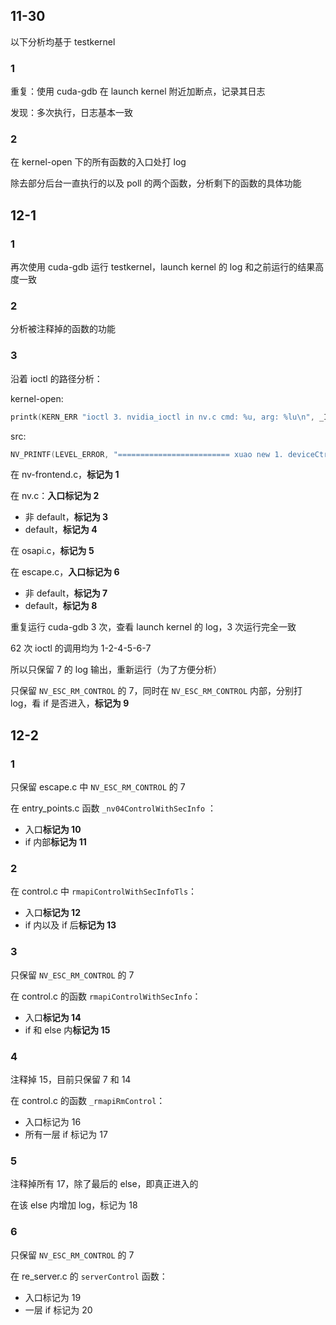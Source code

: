 ## 11-30

以下分析均基于 testkernel

### 1

重复：使用 cuda-gdb 在 launch kernel 附近加断点，记录其日志

发现：多次执行，日志基本一致

### 2 

在 kernel-open 下的所有函数的入口处打 log

除去部分后台一直执行的以及 poll 的两个函数，分析剩下的函数的具体功能

## 12-1

### 1

再次使用 cuda-gdb 运行 testkernel，launch kernel 的 log 和之前运行的结果高度一致

### 2 

分析被注释掉的函数的功能

### 3

沿着 ioctl 的路径分析：

kernel-open:

```c
printk(KERN_ERR "ioctl 3. nvidia_ioctl in nv.c cmd: %u, arg: %lu\n", _IOC_NR(cmd), i_arg);
```

src:

```c
NV_PRINTF(LEVEL_ERROR, "========================= xuao new 1. deviceCtrlCmdHostGetCapsV2_IMPL in kern_bus_ctrl.c\n");
```

在 nv-frontend.c，**标记为 1**

在 nv.c：**入口标记为 2**

+ 非 default，**标记为 3**
+ default，**标记为 4**

在 osapi.c，**标记为 5**

在 escape.c，**入口标记为 6**

+ 非 default，**标记为 7**
+ default，**标记为 8**

重复运行 cuda-gdb 3 次，查看 launch kernel 的 log，3 次运行完全一致

62 次 ioctl 的调用均为 1-2-4-5-6-7

所以只保留 7 的 log 输出，重新运行（为了方便分析）

只保留 `NV_ESC_RM_CONTROL` 的 7，同时在 `NV_ESC_RM_CONTROL` 内部，分别打 log，看 if 是否进入，**标记为 9**

## 12-2

### 1

只保留 escape.c 中 `NV_ESC_RM_CONTROL` 的 7

在 entry_points.c 函数 `_nv04ControlWithSecInfo` ：

+ 入口**标记为 10**
+ if 内部**标记为 11**

### 2

在 control.c 中 `rmapiControlWithSecInfoTls`：

+ 入口**标记为 12**
+ if 内以及 if 后**标记为 13**

### 3 

只保留 `NV_ESC_RM_CONTROL` 的 7

在 control.c 的函数 `rmapiControlWithSecInfo`：

+ 入口**标记为 14**
+ if 和 else 内**标记为 15**

### 4 

注释掉 15，目前只保留 7 和 14

在 control.c 的函数 `_rmapiRmControl`：

+ 入口标记为 16
+ 所有一层 if 标记为 17

### 5 

注释掉所有 17，除了最后的 else，即真正进入的

在该 else 内增加 log，标记为 18

### 6

只保留 `NV_ESC_RM_CONTROL` 的 7

在 re_server.c 的 `serverControl` 函数：

+ 入口标记为 19
+ 一层 if 标记为 20
